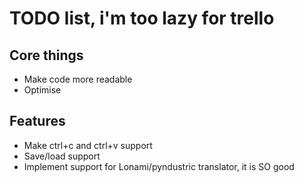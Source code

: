 # TODO list, i'm too lazy for trello

## Core things

- Make code more readable
- Optimise

## Features

- Make ctrl+c and ctrl+v support
- Save/load support
- Implement support for Lonami/pyndustric translator, it is SO good
